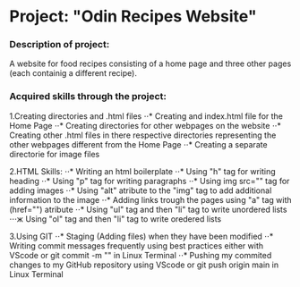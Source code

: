 # Project: "Odin Recipes Website"

### Description of project: 
A website for food recipes consisting of a home page and three other pages (each containig a different recipe).

### Acquired skills through the project:

1.Creating directories and .html files
⋅⋅* Creating and index.html file for the Home Page
⋅⋅* Creating directories for other webpages on the website
⋅⋅* Creating other .html files in there respective directories representing the other webpages different from the Home Page
⋅⋅* Creating a separate directorie for image files

2.HTML Skills:
⋅⋅* Writing an html boilerplate
⋅⋅* Using "h" tag for writing heading
⋅⋅* Using "p" tag for writing paragraphs
⋅⋅* Using img src="" tag for adding images
⋅⋅* Using "alt" atribute to the "img" tag to add additional information to the image
⋅⋅* Adding links trough the pages using "a" tag with (href="") atribute 
⋅⋅* Using "ul" tag and then "li" tag to write unordered lists
⋅⋅⋅ж Using "ol" tag and then "li" tag to write oredered lists

3.Using GIT
⋅⋅* Staging (Adding files) when they have been modified
⋅⋅* Writing commit messages frequently using best practices either with VScode or git commit -m "" in Linux Terminal
⋅⋅* Pushing my commited changes to my GitHub repository using VScode or git push origin main in Linux Terminal

